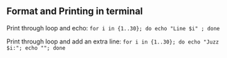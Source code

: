 ## Format and Printing in terminal

Print through loop and echo:
    `for i in {1..30}; do echo "Line $i" ; done`
  
Print through loop and add an extra line:
    `for i in {1..30}; do echo "Juzz $i:"; echo ""; done`
